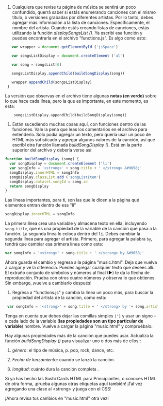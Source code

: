 1. Cualquiera que revise tu página de música se sentirá un poco confundido, querrá saber si estás enumerando canciones con el mismo título, o versiones grabadas por diferentes artistas. Por lo tanto, debes agregar más información a la lista de canciones. Específicamente, el nombre del artista. Cuando estás creando listas de canciones, estás utilizando la función _displaySongsList \(\)_. Ya escribí esa función y puedes encontrarla en el archivo "functions.js". Es algo como esto:

```javascript
   var wrapper = document.getElementById ('jsSpace')

   var songsListDisplay = document.createElement ('ul')

   var song = songsList[0]

   songsListDisplay.appendChild(buildSongDisplay(song))

   wrapper.appendChild(songsListDisplay)
 }
```

La versión que observas en el archivo tiene algunas **notas \(en verde\)** sobre lo que hace cada línea, pero la que es importante, en este momento, es esta:

```
    songsListDisplay.appendChild(buildSongDisplay(song))
```

1. Están sucediendo muchas cosas aquí, con funciones dentro de las funciones. Vale la pena que leas los comentarios en el archivo para entenderlo. Solo podía agregar un texto, pero quería usar un poco de HTML más sofisticado y agregar algunos valores de la canción, así que escribí otra función llamada _buildSongDisplay \(\)_. Está en la parte superior del archivo y  debería verse así:

```javascript
function buildSongDisplay (song) {
  var songDisplay = document.createElement ('li')
  var songInfo = '<strong>' + song.title + ' </strong> &#9658;'
  songDisplay.innerHTML = songInfo
  songDisplay.classList.add ('songListItem')
  songDisplay.dataset.songId = song.id
  return songDisplay
}
```

Las líneas importantes, para ti, son las que le dicen a la página qué elementos entran dentro de esa "li"

```javascript
songDisplay.innerHTML = songInfo
```

La primera línea crea una variable y almacena texto en ella, incluyendo `song.title`, que es una propiedad de la variable de la canción que pasa a la función. La segunda línea lo coloca dentro del `li`. Debes cambiar la segunda línea para agregar el artista. Primero, para agregar la palabra `by`, tendrá que cambiar esa primera línea como esta:

```javascript
var songInfo = '<strong>' + song.title + ' </strong> by &#9658;'
```

Ahora guarda el cambio y regresa a la página "music.html". Deja que vuelva a cargar y ve la diferencia. Puedes agregar cualquier texto que desees allí. El extraño conjunto de símbolos y números al final \(►\) te da la flecha de reproducción. Prueba con otros cuatro números y observa lo que obtienes. Sin embargo, ¡vuelve a cambiarlo después!

1. Regresa a "functions.js" y cambia la línea un poco más, para buscar la propiedad del artista de la canción, como esta:

```javascript
 var songInfo = '<strong>' + song.title + ' </strong> by '+ song.artist +'&#9658;'
```

Tenga en cuenta que debes dejar las comillas simples `(')` y usar un signo `+` a cada lado de la variable \(**las propiedades son un tipo particular de variable**\) nombre. Vuelve a cargar la página "music.html" y compruébalo.

Hay algunas propiedades más de la canción que puedes usar. Actualiza la función _buildSongDisplay \(\)_ para visualizar uno o dos más de ellos::

1. _género_: el tipo de música, p. pop, rock, dance, etc.

2. _Fecha de lanzamiento_: cuando se lanzó la canción.

3. _longitud_: cuánto dura la canción completa
   .

Si ya has hecho las Sushi Cards HTML para Principiantes, o conoces HTML de otra forma, ¡prueba algunas otras etiquetas aquí también! ¡Tal vez agregando una clase al &lt;strong&gt; y juega con el CSS!

¡Ahora revisa tus cambios en "music.html" otra vez!

